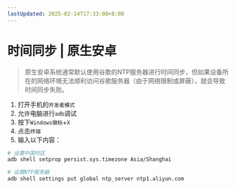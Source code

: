 ```yaml
---
lastUpdated: 2025-02-14T17:33:00+8:00
---
```


# 时间同步 | 原生安卓

> 原生安卓系统通常默认使用谷歌的NTP服务器进行时间同步，但如果设备所在的网络环境无法顺利访问谷歌服务器（由于网络限制或屏蔽），就会导致时间同步失败。

1. 打开手机的```开发者模式```
2. 允许电脑进行```adb```调试
3. 按下```Windows徽标```+```X```
4. 点击```终端```
5. 输入以下内容：

```bash
# 设置中国时区
adb shell setprop persist.sys.timezone Asia/Shanghai

# 设置NTP服务器
adb shell settings put global ntp_server ntp1.aliyun.com
```
